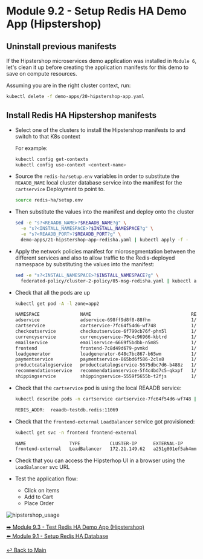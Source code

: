 # Module 9.2 - Setup Redis HA Demo App (Hipstershop)

## Uninstall previous manifests

If the Hipstershop microservices demo application was installed in ```Module 6```, let's clean it up before creating the application manifests for this demo to save on compute resources.

Assuming you are in the right cluster context, run:

```bash
kubectl delete -f demo-apps/20-hipstershop-app.yaml
```

## Install Redis HA Hipstershop manifests

- Select one of the clusters to install the Hipstershop manifests to and switch to that K8s context
  
  For example:

  ```bash
  kubectl config get-contexts
  kubectl config use-context <context-name>
  ```

- Source the ```redis-ha/setup.env``` variables in order to substitute the ```REAADB_NAME``` local cluster database service into the manifest for the ```cartservice``` Deployment to point to.
  
  ```bash
  source redis-ha/setup.env
  ```

- Then substitute the values into the manifest and deploy onto the cluster

  ```bash
  sed -e "s?<REAADB_NAME>?$REAADB_NAME?g" \
    -e "s?<INSTALL_NAMESPACE>?$INSTALL_NAMESPACE?g" \
    -e "s?<REAADB_PORT>?$REAADB_PORT?g" \
    demo-apps/21-hipstershop-app-redisha.yaml | kubectl apply -f -
  ```

- Apply the network policies manifest for miorosegmentation between the different services and also to allow traffic to the Redis-deployed namespace by substituting the values into the manifest:
  
  ```bash
  sed -e "s?<INSTALL_NAMESPACE>?$INSTALL_NAMESPACE?g" \
    federated-policy/cluster-2-policy/05-msg-redisha.yaml | kubectl apply -f -
  ```

- Check that all the pods are up
  
  ```bash
  kubectl get pod -A -l zone=app2
  ```

  ```bash
  NAMESPACE               NAME                                     READY   STATUS    RESTARTS   AGE
  adservice               adservice-698ff9d8f8-88fhn               1/1     Running   0          4m50s
  cartservice             cartservice-7fc64f54d6-wf748             1/1     Running   0          4m51s
  checkoutservice         checkoutservice-6f799cb76f-phn5l         1/1     Running   0          4m52s
  currencyservice         currencyservice-79c4c96966-kbtrd         1/1     Running   0          4m51s
  emailservice            emailservice-6669f5bdbb-n5m85            1/1     Running   0          4m52s
  frontend                frontend-7c8d49d679-pvmkd                1/1     Running   0          4m52s
  loadgenerator           loadgenerator-648c7bc867-b65wm           1/1     Running   0          4m51s
  paymentservice          paymentservice-865bd6f586-2clx8          1/1     Running   0          4m51s
  productcatalogservice   productcatalogservice-5675dbc7d6-b488z   1/1     Running   0          4m51s
  recommendationservice   recommendationservice-5f4c4bd7c5-qkxpf   1/1     Running   0          4m52s
  shippingservice         shippingservice-5559f5655b-t2fjs         1/1     Running   0          4m51s
  ```  

- Check that the ```cartservice``` pod is using the local REAADB service:

  ```bash
  kubectl describe pods -n cartservice cartservice-7fc64f54d6-wf748 | grep REDIS_ADDR 
  ```

  ```bash
  REDIS_ADDR:  reaadb-testdb.redis:11069
  ```

- Check that the ```frontend-external``` ```LoadBalancer``` service got provisioned:
  
  ```bash
  kubectl get svc -n frontend frontend-external
  ```

  ```bash
  NAME                TYPE           CLUSTER-IP      EXTERNAL-IP                                                                     PORT(S)        AGE
  frontend-external   LoadBalancer   172.21.149.62   a251g801ef5ah4mma8zq7d110ou3j215-4f05ea16f334e601.elb.us-east-1.amazonaws.com   80:30155/TCP   6m57s
  ```

- Check that you can access the Hipsterhop UI in a browser using the ```LoadBalancer``` svc URL

- Test the application flow:
  - Click on items
  - Add to Cart
  - Place Order

![hipstershop_usage](https://github.com/tigera-solutions/cent-mcm-overlay/assets/117195889/18d8e633-f8da-4ca5-aaeb-9b8bb0da1f6c)


[:arrow_right: Module 9.3 - Test Redis HA Demo App (Hipstershop)](module-9.3-test-redis-ha-demo-app.md)  
[:arrow_left: Module 9.1 - Setup Redis HA Database](module-9.1-setup-redis-ha-db.md)  

[:leftwards_arrow_with_hook: Back to Main](../README.md)
